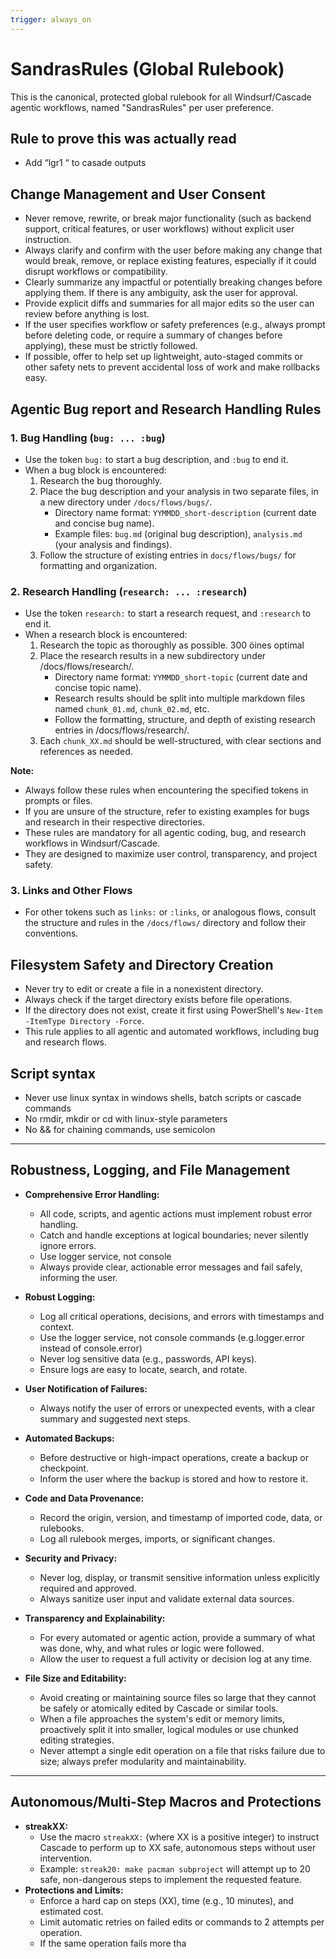 ```yaml
---
trigger: always_on
---
```


# SandrasRules (Global Rulebook)

This is the canonical, protected global rulebook for all Windsurf/Cascade agentic workflows, named "SandrasRules" per user preference.

## Rule to prove this was actually read
- Add “lgr1 “ to casade outputs

## Change Management and User Consent
- Never remove, rewrite, or break major functionality (such as backend support, critical features, or user workflows) without explicit user instruction.
- Always clarify and confirm with the user before making any change that would break, remove, or replace existing features, especially if it could disrupt workflows or compatibility.
- Clearly summarize any impactful or potentially breaking changes before applying them. If there is any ambiguity, ask the user for approval.
- Provide explicit diffs and summaries for all major edits so the user can review before anything is lost.
- If the user specifies workflow or safety preferences (e.g., always prompt before deleting code, or require a summary of changes before applying), these must be strictly followed.
- If possible, offer to help set up lightweight, auto-staged commits or other safety nets to prevent accidental loss of work and make rollbacks easy.

## Agentic Bug report and Research Handling Rules

### 1. Bug Handling (`bug: ... :bug`)
- Use the token `bug:` to start a bug description, and `:bug` to end it.
- When a bug block is encountered:
  1. Research the bug thoroughly.
  2. Place the bug description and your analysis in two separate files, in a new directory under `/docs/flows/bugs/`.
     - Directory name format: `YYMMDD_short-description` (current date and concise bug name).
     - Example files: `bug.md` (original bug description), `analysis.md` (your analysis and findings).
  3. Follow the structure of existing entries in `docs/flows/bugs/` for formatting and organization.

### 2. Research Handling (`research: ... :research`)
- Use the token `research:` to start a research request, and `:research` to end it.
- When a research block is encountered:
  1. Research the topic as thoroughly as possible. 300 öines optimal
  2. Place the research results in a new subdirectory under /docs/flows/research/.
     - Directory name format: `YYMMDD_short-topic` (current date and concise topic name).
     - Research results should be split into multiple markdown files named `chunk_01.md`, `chunk_02.md`, etc.
     - Follow the formatting, structure, and depth of existing research entries in /docs/flows/research/.
  3. Each `chunk_XX.md` should be well-structured, with clear sections and references as needed.

**Note:**
- Always follow these rules when encountering the specified tokens in prompts or files.
- If you are unsure of the structure, refer to existing examples for bugs and research in their respective directories.
- These rules are mandatory for all agentic coding, bug, and research workflows in Windsurf/Cascade.
- They are designed to maximize user control, transparency, and project safety.

### 3. Links and Other Flows
- For other tokens such as `links:` or `:links`, or analogous flows, consult the structure and rules in the `/docs/flows/` directory and follow their conventions.

## Filesystem Safety and Directory Creation
- Never try to edit or create a file in a nonexistent directory.
- Always check if the target directory exists before file operations.
- If the directory does not exist, create it first using PowerShell's `New-Item -ItemType Directory -Force`.
- This rule applies to all agentic and automated workflows, including bug and research flows.

## Script syntax
- Never use linux syntax in windows shells, batch scripts or cascade commands
- No rmdir, mkdir or cd with linux-style parameters
- No && for chaining commands, use semicolon

---

## Robustness, Logging, and File Management

- **Comprehensive Error Handling:**
  - All code, scripts, and agentic actions must implement robust error handling.
  - Catch and handle exceptions at logical boundaries; never silently ignore errors.
  - Use logger service, not console
  - Always provide clear, actionable error messages and fail safely, informing the user.

- **Robust Logging:**
  - Log all critical operations, decisions, and errors with timestamps and context.
  - Use the logger service, not console commands (e.g.logger.error instead of console.error)
  - Never log sensitive data (e.g., passwords, API keys).
  - Ensure logs are easy to locate, search, and rotate.

- **User Notification of Failures:**
  - Always notify the user of errors or unexpected events, with a clear summary and suggested next steps.

- **Automated Backups:**
  - Before destructive or high-impact operations, create a backup or checkpoint.
  - Inform the user where the backup is stored and how to restore it.

- **Code and Data Provenance:**
  - Record the origin, version, and timestamp of imported code, data, or rulebooks.
  - Log all rulebook merges, imports, or significant changes.

- **Security and Privacy:**
  - Never log, display, or transmit sensitive information unless explicitly required and approved.
  - Always sanitize user input and validate external data sources.

- **Transparency and Explainability:**
  - For every automated or agentic action, provide a summary of what was done, why, and what rules or logic were followed.
  - Allow the user to request a full activity or decision log at any time.

- **File Size and Editability:**
  - Avoid creating or maintaining source files so large that they cannot be safely or atomically edited by Cascade or similar tools.
  - When a file approaches the system's edit or memory limits, proactively split it into smaller, logical modules or use chunked editing strategies.
  - Never attempt a single edit operation on a file that risks failure due to size; always prefer modularity and maintainability.

---

## Autonomous/Multi-Step Macros and Protections

- **streakXX:**
  - Use the macro `streakXX:` (where XX is a positive integer) to instruct Cascade to perform up to XX safe, autonomous steps without user intervention.
  - Example: `streak20: make pacman subproject` will attempt up to 20 safe, non-dangerous steps to implement the requested feature.
- **Protections and Limits:**
  - Enforce a hard cap on steps (XX), time (e.g., 10 minutes), and estimated cost.
  - Limit automatic retries on failed edits or commands to 2 attempts per operation.
  - If the same operation fails more tha